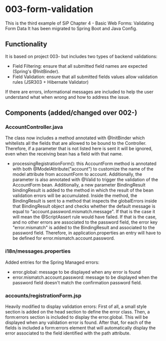 # 003-form-validation

This is the third example of SiP Chapter 4 - Basic Web Forms:
	Validating Form Data
It has been migrated to Spring Boot and Java Config.		
				
## Functionality
It is based on project 003- but includes two types of backend validations:
* Field Filtering: ensure that all submitted field names are expected (Spring's @InitBinder).
* Field Validation: ensure that all submitted fields values allow validation rules (JSR303 + Hibernate Validator)

If there are errors, informational messages are included to help the user understand what when wrong and how to address the issue.

	
## Components (added/changed over 002-)

### AccountController.java
The class now includes a method annotated with @InitBinder which whitelists all the fields that are allowed to be bound to the Controller. Therefore, if a parameter that is not listed here is sent it will be ignored, even when the receiving bean has a field with that name.
* processingRegistrationForm(): this AccountForm method is annotated with both @ModelAttribute("account") to customize the name of the model attribute from accountForm to account. Additionally, the parameter is also annotated with @Valid to trigger the validation of the AccountForm bean.
Additionally, a new parameter BindingResult bindingResult is added to the method in which the result of the bean validation errors will be accumulated.
Inside the method, the BindingResult is sent to a method that inspects the globalErrors inside that BindingResult object and checks whether the default message is equal to "account.password.mismatch.message". If that is the case it will mean the @ScriptAssert rule would have failed. If that is the case, and no other errors are associated to the password field, the error key "error.mismatch" is added to the BindingResult and associated to the password field.
Therefore, in application.properties an entry will have to be defined for error.mismatch.account.password.
					

### i18n/messages.properties
Added entries for the Spring Managed errors:
* error.global: message to be displayed when any error is found
* error.mismatch.account.password: message to be displayed when the password field doesn't match the confirmation password field.

### accounts/registrationForm.jsp
Heavily modified to display validation errors:
First of all, a small style section is added on the head section to define the error class.
Then, a form:errors section is included to display the error.global. This will be displayed when any validation error is found.
After that, for each of the fields is included a form:errors element that will automatically display the error associated to the field identified with the path attribute.
